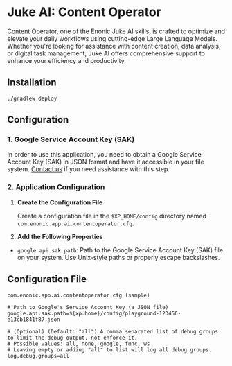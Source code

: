 # Juke AI: Content Operator

Content Operator, one of the Enonic Juke AI skills, is crafted to optimize and elevate your daily workflows using cutting-edge Large Language Models. Whether you're looking for assistance with content creation, data analysis, or digital task management, Juke AI offers comprehensive support to enhance your efficiency and productivity.

## Installation

```shell
./gradlew deploy
```

## Configuration

### 1. Google Service Account Key (SAK)

In order to use this application, you need to obtain a Google Service Account Key (SAK) in JSON format and have it accessible in your file system. [Contact us](https://www.enonic.com/company/contact-us) if you need assistance with this step.

### 2. Application Configuration

1. **Create the Configuration File**

    Create a configuration file in the `$XP_HOME/config` directory named `com.enonic.app.ai.contentoperator.cfg`.

2. **Add the Following Properties**

  - `google.api.sak.path`: Path to the Google Service Account Key (SAK) file on your system. Use Unix-style paths or properly escape backslashes.

## Configuration File

`com.enonic.app.ai.contentoperator.cfg (sample)`
```properties
# Path to Google's Service Account Key (a JSON file)
google.api.sak.path=${xp.home}/config/playground-123456-e13cb1841f87.json

# (Optional) (Default: "all") A comma separated list of debug groups to limit the debug output, not enforce it.
# Possible values: all, none, google, func, ws
# Leaving empty or adding "all" to list will log all debug groups.
log.debug.groups=all
```
